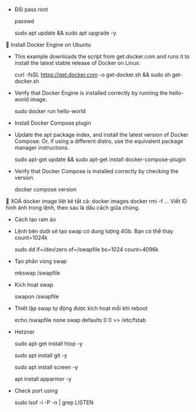 - Đổi pass root
	
	passwd
	
	sudo apt update && sudo apt upgrade -y


	Install Docker Engine on Ubuntu
	
- This example downloads the script from get.docker.com and runs it to install the latest stable release of Docker on Linux:

 	curl -fsSL https://get.docker.com -o get-docker.sh && sudo sh get-docker.sh

- Verify that Docker Engine is installed correctly by running the hello-world image.
	
	sudo docker run hello-world

- Install Docker Compose plugin
- Update the apt package index, and install the latest version of Docker Compose:
Or, if using a different distro, use the equivalent package manager instructions.
 
 	sudo apt-get update && sudo apt-get install docker-compose-plugin
 
- Verify that Docker Compose is installed correctly by checking the version.

 	docker compose version

	XOÁ docker image
	liệt kê tất cả: docker images 
	docker rmi -f <your-image-id> <your-image-id> ...
Viết ID hình ảnh trong lệnh, theo sau là dấu cách giữa chúng.

- Cách tạo ram ảo
- Lệnh bên dưới sẽ tạo swap có dung lượng 4Gb. Bạn có thể thay count=1024k

	sudo dd if=/dev/zero of=/swapfile bs=1024 count=4096k

- Tạo phân vùng swap

	mkswap /swapfile

- Kích hoạt swap

	swapon /swapfile

- Thiết lập swap tự động được kích hoạt mỗi khi reboot
	
	echo /swapfile none swap defaults 0 0 >> /etc/fstab
	
- Hetzner

	sudo apt-get install htop -y
	
	sudo apt install git -y
	
	sudo apt install screen -y
	
	apt install apparmor -y

- Check port using

	sudo lsof -i -P -n | grep LISTEN

